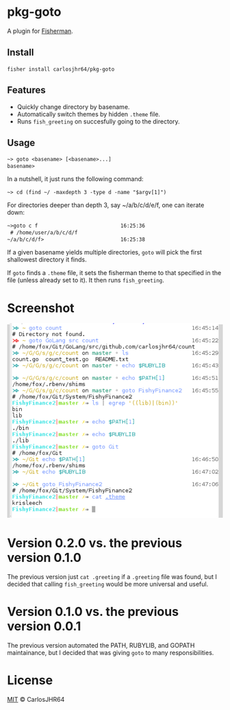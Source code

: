 # pkg-goto

A plugin for [Fisherman](http://fisherman.sh).

## Install

```fish
fisher install carlosjhr64/pkg-goto
```

## Features

* Quickly change directory by basename.
* Automatically switch themes by hidden `.theme` file.
* Runs `fish_greeting` on succesfully going to the directory.

## Usage

```fish
~> goto <basename> [<basename>...]
basename>
```

In a nutshell, it just runs the following command:

```fish
~> cd (find ~/ -maxdepth 3 -type d -name "$argv[1]")
```

For directories deeper than depth 3, say ~/a/b/c/d/e/f, one can iterate down:

```fish
~>goto c f                           16:25:36
 # /home/user/a/b/c/d/f
~/a/b/c/d/f>                         16:25:38
```

If a given basename yields multiple directories,
`goto` will pick the first shallowest directory it finds.

If `goto` finds a `.theme` file,
it sets the fisherman theme to that specified in the file
(unless already set to it).
It then runs `fish_greeting`.

# Screenshot

<p align="center">
<img src="goto.png">
</p>

# Version 0.2.0 vs. the previous version 0.1.0

The previous version just `cat .greeting` if a `.greeting` file was found, but
I decided that calling `fish_greeting` would be more universal and useful.

# Version 0.1.0 vs. the previous version 0.0.1

The previous version automated the PATH, RUBYLIB, and GOPATH maintainance, but
I decided that was giving `goto` to many responsibilities.

# License

[MIT](http://opensource.org/licenses/MIT) © CarlosJHR64
